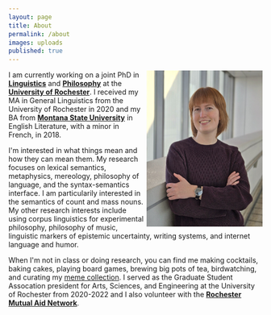 ```yaml
---
layout: page
title: About
permalink: /about
images: uploads
published: true
---
```


<body>

<img align="right" src="uploads/ellise_2025.jpg" height= "310" width="230" style="padding:0px 0px 0px 5px"/>

<p>I am currently working on a joint PhD in <b><a href="http://www.sas.rochester.edu/lin/">Linguistics</a></b> and <b><a href="https://www.sas.rochester.edu/phl/">Philosophy</a></b> at the <b><a href="http://www.rochester.edu/">University of Rochester</a></b>. I received my MA in General Linguistics from the University of Rochester in 2020 and my BA from <b><a href="http://www.montana.edu/">Montana State University</a></b> in English Literature, with a minor in French, in 2018.</p>

<p>I'm interested in what things mean and how they can mean them. My research focuses on lexical semantics, metaphysics, mereology, philosophy of language, and the syntax-semantics interface. I am particularily interested in the semantics of count and mass nouns. My other research interests include using corpus linguistics for experimental philosophy, philosophy of music, linguistic markers of epistemic uncertainty, writing systems, and internet language and humor.</p>

<p>When I'm not in class or doing research, you can find me making cocktails, baking cakes, playing board games, brewing big pots of tea, birdwatching, and curating my <a href="https://ellisemoon.github.io/yeet">meme collection</a>. I served as the Graduate Student Assocation president for Arts, Sciences, and Engineering at the University of Rochester from 2020-2022 and I also volunteer with the <b><a href="https://rocmutualaid.com/">Rochester Mutual Aid Network</a></b>.</p>
  
</body>
